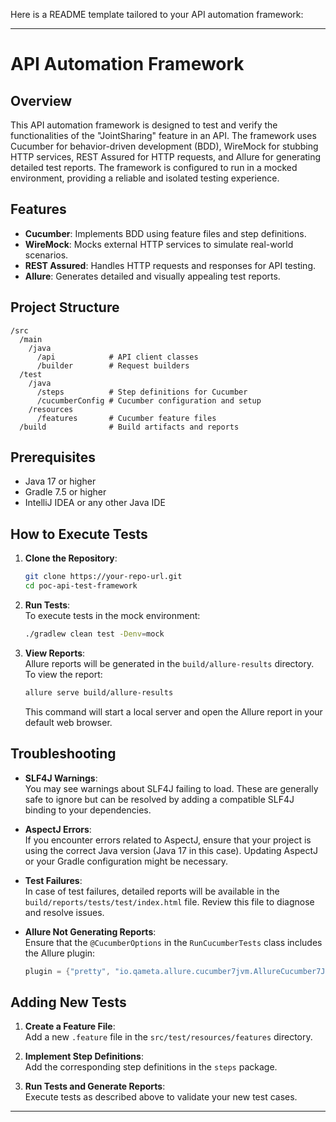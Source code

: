 Here is a README template tailored to your API automation framework:

---

# API Automation Framework

## Overview

This API automation framework is designed to test and verify the functionalities of the "JointSharing" feature in an API. The framework uses Cucumber for behavior-driven development (BDD), WireMock for stubbing HTTP services, REST Assured for HTTP requests, and Allure for generating detailed test reports. The framework is configured to run in a mocked environment, providing a reliable and isolated testing experience.

## Features

- **Cucumber**: Implements BDD using feature files and step definitions.
- **WireMock**: Mocks external HTTP services to simulate real-world scenarios.
- **REST Assured**: Handles HTTP requests and responses for API testing.
- **Allure**: Generates detailed and visually appealing test reports.

## Project Structure

```
/src
  /main
    /java
      /api            # API client classes
      /builder        # Request builders
  /test
    /java
      /steps          # Step definitions for Cucumber
      /cucumberConfig # Cucumber configuration and setup
    /resources
      /features       # Cucumber feature files
  /build              # Build artifacts and reports
```

## Prerequisites

- Java 17 or higher
- Gradle 7.5 or higher
- IntelliJ IDEA or any other Java IDE

## How to Execute Tests

1. **Clone the Repository**:
   ```bash
   git clone https://your-repo-url.git
   cd poc-api-test-framework
   ```

2. **Run Tests**:  
   To execute tests in the mock environment:
   ```bash
   ./gradlew clean test -Denv=mock
   ```

3. **View Reports**:  
   Allure reports will be generated in the `build/allure-results` directory. To view the report:
   ```bash
   allure serve build/allure-results
   ```
   This command will start a local server and open the Allure report in your default web browser.

## Troubleshooting

- **SLF4J Warnings**:  
  You may see warnings about SLF4J failing to load. These are generally safe to ignore but can be resolved by adding a compatible SLF4J binding to your dependencies.

- **AspectJ Errors**:  
  If you encounter errors related to AspectJ, ensure that your project is using the correct Java version (Java 17 in this case). Updating AspectJ or your Gradle configuration might be necessary.

- **Test Failures**:  
  In case of test failures, detailed reports will be available in the `build/reports/tests/test/index.html` file. Review this file to diagnose and resolve issues.

- **Allure Not Generating Reports**:  
  Ensure that the `@CucumberOptions` in the `RunCucumberTests` class includes the Allure plugin:
  ```java
  plugin = {"pretty", "io.qameta.allure.cucumber7jvm.AllureCucumber7Jvm"},
  ```

## Adding New Tests

1. **Create a Feature File**:  
   Add a new `.feature` file in the `src/test/resources/features` directory.

2. **Implement Step Definitions**:  
   Add the corresponding step definitions in the `steps` package.

3. **Run Tests and Generate Reports**:  
   Execute tests as described above to validate your new test cases.

---
